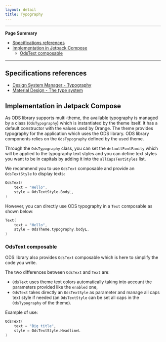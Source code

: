 ```yaml
---
layout: detail
title: Typography
---
```


---

**Page Summary**

* [Specifications references](#specifications-references)
* [Implementation in Jetpack Compose](#implementation-in-jetpack-compose)
    * [OdsText composable](#odstext-composable)

---

## Specifications references

- [Design System Manager - Typography](https://system.design.orange.com/0c1af118d/p/90d1e5-typography)
- [Material Design - The type system](https://material.io/design/typography/the-type-system.html#type-scale)

## Implementation in Jetpack Compose

As ODS library supports multi-theme, the available typography is managed by a class (`OdsTypography`) which is instantiated by the theme itself. It has a default constructor with the values used by Orange.
The theme provides typography for the application which uses the ODS library. ODS library components relies on the `OdsTypography` defined by the used theme.

Through the `OdsTypography` class, you can set the `defaultFontFamily` which will be applied to the typography text styles and you can define text styles you want to be in capitals by adding it into the `allCapsTextStyles` list.

We recommend you to use `OdsText` composable and provide an `OdsTextStyle` to display texts:

```kotlin
OdsText(
    text = "Hello",
    style = OdsTextStyle.BodyL,
)
```

However, you can directly use ODS typography in a `Text` composable as shown below:

```kotlin
Text(
    text = "Hello",
    style = OdsTheme.typography.bodyL,
)
```

### OdsText composable

ODS library also provides `OdsText` composable which is here to simplify the code you write.

The two differences between `OdsText` and `Text` are:

- `OdsText` uses theme text colors automatically taking into account the parameters provided like the `enabled` one,
- `OdsText` takes directly an `OdsTextSyle` as parameter and manage all caps text style if needed (an `OdsTextStyle` can be set all caps in the `OdsTypography` of the theme).

Example of use:

```kotlin
OdsText(
    text = "Big title",
    style = OdsTextStyle.HeadlineL
)
```
